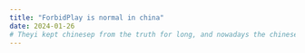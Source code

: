 ```yaml
---
title: "ForbidPlay is normal in china"
date: 2024-01-26
# Theyi kept chinesep from the truth for long, and nowadays the chinese people are far from the knowledge and the truth. It was so sad.
---
```

